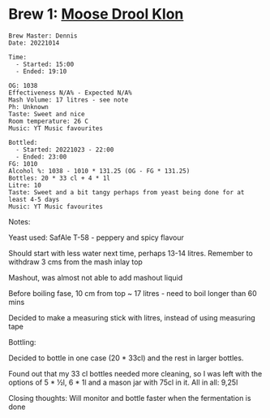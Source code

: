 # Brew 1: [Moose Drool Klon](../brews/moose_drool_klon.md)
```
Brew Master: Dennis
Date: 20221014

Time:
  - Started: 15:00
  - Ended: 19:10

OG: 1038
Effectiveness N/A% - Expected N/A%
Mash Volume: 17 litres - see note
Ph: Unknown
Taste: Sweet and nice
Room temperature: 26 C
Music: YT Music favourites
```

```
Bottled: 
  - Started: 20221023 - 22:00
  - Ended: 23:00
FG: 1010
Alcohol %: 1038 - 1010 * 131.25 (OG - FG * 131.25)
Bottles: 20 * 33 cl + 4 * 1l
Litre: 10
Taste: Sweet and a bit tangy perhaps from yeast being done for at least 4-5 days
Music: YT Music favourites
```

Notes:

Yeast used: SafAle T-58 - peppery and spicy flavour

Should start with less water next time, perhaps 13-14 litres. Remember to withdraw 3 cms from the mash inlay top

Mashout, was almost not able to add mashout liquid

Before boiling fase, 10 cm from top ~ 17 litres - need to boil longer than 60 mins

Decided to make a measuring stick with litres, instead of using measuring tape

Bottling:

Decided to bottle in one case (20 * 33cl) and the rest in larger bottles.

Found out that my 33 cl bottles needed more cleaning, so I was left with the options of 5 * ½l, 6 * 1l and a mason jar with 75cl in it. All in all: 9,25l

Closing thoughts: Will monitor and bottle faster when the fermentation is done
